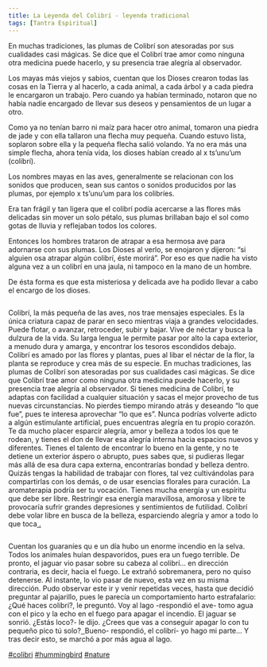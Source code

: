 ```yaml
---
title: La Leyenda del Colibrí - leyenda tradicional
tags: [Tantra Espiritual]
---
```


En muchas tradiciones, las plumas de Colibrí son atesoradas por sus cualidades casi mágicas. Se dice que el Colibrí trae amor como ninguna otra medicina puede hacerlo, y su presencia trae alegría al observador.

Los mayas más viejos y sabios, cuentan que los Dioses crearon todas las cosas en la Tierra y al hacerlo, a cada animal, a cada árbol y a cada piedra le encargaron un trabajo. Pero cuando ya habían terminado, notaron que no había nadie encargado de llevar sus deseos y pensamientos de un lugar a otro.

Como ya no tenían barro ni maíz para hacer otro animal, tomaron una piedra de jade y con ella tallaron una flecha muy pequeña. Cuando estuvo lista, soplaron sobre ella y la pequeña flecha salió volando. Ya no era más una simple flecha, ahora tenía vida, los dioses habían creado al x ts’unu’um (colibrí).

Los nombres mayas en las aves, generalmente se relacionan con los sonidos que producen, sean sus cantos o sonidos producidos por las plumas, por ejemplo x ts’unu’um para los colibríes.

Era tan frágil y tan ligera que el colibrí podía acercarse a las flores más delicadas sin mover un solo pétalo, sus plumas brillaban bajo el sol como gotas de lluvia y reflejaban todos los colores.

Entonces los hombres trataron de atrapar a esa hermosa ave para adornarse con sus plumas. Los Dioses al verlo, se enojaron y dijeron: “si alguien osa atrapar algún colibrí, éste morirá”. Por eso es que nadie ha visto alguna vez a un colibrí en una jaula, ni tampoco en la mano de un hombre.

De ésta forma es que esta misteriosa y delicada ave ha podido llevar a cabo el encargo de los dioses.

<a href="https://hootsuite.com/dashboard#" target="_blank"><img src="https://scontent.xx.fbcdn.net/hphotos-xtf1/v/t1.0-9/11063853_716309681814173_7081120174687083697_n.jpg?oh=029414cf1e3eba02ac6c320876c0d584&amp;oe=5607A52F" alt="" /></a>

Colibrí, la más pequeña de las aves, nos trae mensajes especiales. Es la única criatura capaz de parar en seco mientras viaja a grandes velocidades. Puede flotar, o avanzar, retroceder, subir y bajar. Vive de néctar y busca la dulzura de la vida. Su larga lengua le permite pasar por alto la capa exterior, a menudo dura y amarga, y encontrar los tesoros escondidos debajo. Colibrí es amado por las flores y plantas, pues al libar el néctar de la flor, la planta se reproduce y crea más de su especie.
En muchas tradiciones, las plumas de Colibrí son atesoradas por sus cualidades casi mágicas. Se dice que Colibrí trae amor como ninguna otra medicina puede hacerlo, y su presencia trae alegría al observador.
Si tienes medicina de Colibrí, te adaptas con facilidad a cualquier situación y sacas el mejor provecho de tus nuevas circunstancias. No pierdes tiempo mirando atrás y deseando “lo que fue”, pues te interesa aprovechar “lo que es”. Nunca podrías volverte adicto a algún estimulante artificial, pues encuentras alegría en tu propio corazón. Te da mucho placer esparcir alegría, amor y belleza a todos los que te rodean, y tienes el don de llevar esa alegría interna hacia espacios nuevos y diferentes. Tienes el talento de encontrar lo bueno en la gente, y no te detiene un exterior áspero o abrupto, pues sabes que, si pudieras llegar más allá de esa dura capa externa, encontrarías bondad y belleza dentro. Quizás tengas la habilidad de trabajar con flores, tal vez cultivándolas para compartirlas con los demás, o de usar esencias florales para curación. La aromaterapia podría ser tu vocación.
Tienes mucha energía y un espíritu que debe ser libre. Restringir esa energía maravillosa, amorosa y libre te provocaría sufrir grandes depresiones y sentimientos de futilidad. Colibrí debe volar libre en busca de la belleza, esparciendo alegría y amor a todo lo que toca<a href="https://hootsuite.com/dashboard#" target="_blank"> .</a>

<img src="https://scontent.xx.fbcdn.net/hphotos-xfa1/v/t1.0-9/q83/s720x720/10419470_716308178480990_5577179843683311113_n.jpg?oh=8bab042eb408f4c99066cd2b24840efb&amp;oe=55ED1FD5" alt="" />

Cuentan los guaraníes qu e un día hubo un enorme incendio en la selva.
Todos los animales huían despavoridos, pues era un fuego terrible.
De pronto, el jaguar vio pasar sobre su cabeza al colibrí… en dirección contraria, es decir, hacia el fuego.
Le extrañó sobremanera, pero no quiso detenerse.
Al instante, lo vio pasar de nuevo, esta vez en su misma dirección.
Pudo observar este ir y venir repetidas veces, hasta que decidió preguntar al pajarillo, pues le parecía un comportamiento harto estrafalario:
¿Qué haces colibrí?, le preguntó.
Voy al lago -respondió el ave- tomo agua con el pico y la echo en el fuego para apagar el incendio.
El jaguar se sonrió.
¿Estás loco?- le dijo. ¿Crees que vas a conseguir apagar lo con tu pequeño pico tú solo?<a href="https://hootsuite.com/dashboard#" target="_blank">  </a>
Bueno- respondió, el colibrí- yo hago mi parte…
Y tras decir esto, se marchó a por más agua al lago.

<a class="tag" href="https://diasp.de/tags/colibri">#colibri</a> <a class="tag" href="https://diasp.de/tags/hummingbird">#hummingbird</a> <a class="tag" href="https://diasp.de/tags/nature">#nature</a>
